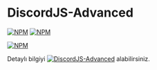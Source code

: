 # DiscordJS-Advanced

[![NPM](https://img.shields.io/npm/v/discordjs-advanced.svg?maxAge=3600)](https://npmjs.com/package/discordjs-advanced/)
[![NPM](https://img.shields.io/npm/dt/discordjs-advanced.svg?maxAge=3600)](https://npmjs.com/package/discordjs-advanced/)

[![NPM](https://nodei.co/npm/discordjs-advanced.png?downloads=true&downloadRank=true&stars=true)](https://npmjs.com/package/discordjs-advanced/)

Detaylı bilgiyi [![DiscordJS-Advanced](buradan)](https://discordjs-advanced.github.io/) alabilirsiniz.
